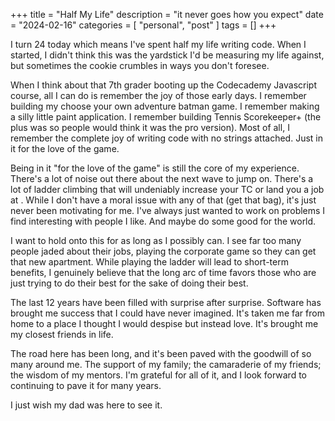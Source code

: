 +++
title = "Half My Life"
description = "it never goes how you expect"
date = "2024-02-16"
categories = [ "personal", "post" ]
tags = []
+++

I turn 24 today which means I've spent half my life writing code. When I started, I didn't think this was the yardstick I'd be measuring my life against, but sometimes the cookie crumbles in ways you don't foresee.

When I think about that 7th grader booting up the Codecademy Javascript course, all I can do is remember the joy of those early days. I remember building my choose your own adventure batman game. I remember making a silly little paint application. I remember building Tennis Scorekeeper+ (the plus was so people would think it was the pro version). Most of all, I remember the complete joy of writing code with no strings attached. Just in it for the love of the game.

Being in it "for the love of the game" is still the core of my experience. There's a lot of noise out there about the next wave to jump on. There's a lot of ladder climbing that will undeniably increase your TC or land you a job at [<redacted>](https://fortelabs.com/blog/theory-of-constraints-102-local-optima/). While I don't have a moral issue with any of that (get that bag), it's just never been motivating for me. I've always just wanted to work on problems I find interesting with people I like. And maybe do some good for the world.

I want to hold onto this for as long as I possibly can. I see far too many people jaded about their jobs, playing the corporate game so they can get that new apartment. While playing the ladder will lead to short-term benefits, I genuinely believe that the long arc of time favors those who are just trying to do their best for the sake of doing their best.

The last 12 years have been filled with surprise after surprise. Software has brought me success that I could have never imagined. It's taken me far from home to a place I thought I would despise but instead love. It's brought me my closest friends in life.

The road here has been long, and it's been paved with the goodwill of so many around me. The support of my family; the camaraderie of my friends; the wisdom of my mentors. I'm grateful for all of it, and I look forward to continuing to pave it for many years.

I just wish my dad was here to see it.
